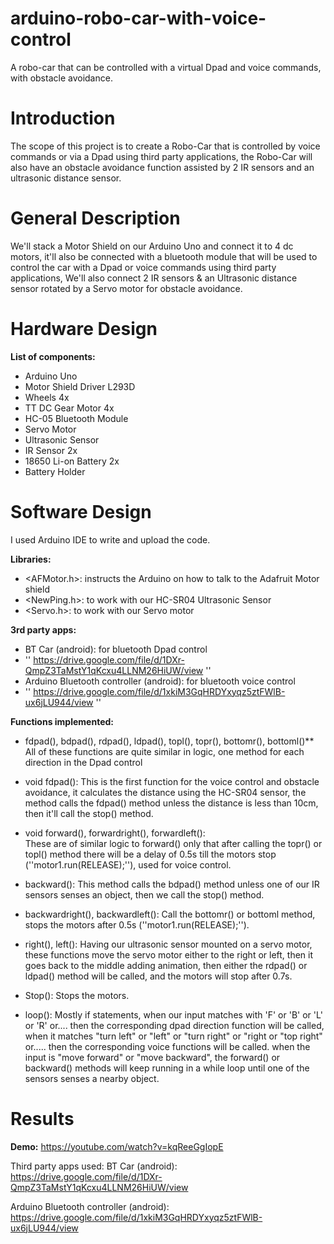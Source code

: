 # arduino-robo-car-with-voice-control
A robo-car that can be controlled with a virtual Dpad and voice commands, with obstacle avoidance.

# Introduction


The scope of this project is to create a Robo-Car that is controlled by voice commands or via a Dpad using third party applications, the Robo-Car will also have an obstacle avoidance function assisted by 2 IR sensors and an ultrasonic distance sensor.
# General Description

We'll stack a Motor Shield on our Arduino Uno and connect it to 4 dc motors, it'll also be connected with a bluetooth module that will be used to control the car with a Dpad or voice commands using third party applications, We'll also connect 2 IR sensors & an Ultrasonic distance sensor rotated by a Servo motor for obstacle avoidance.
 

# Hardware Design

**List of components:**
  * Arduino Uno
  * Motor Shield Driver L293D 
  * Wheels 4x
  * TT DC Gear Motor 4x
  * HC-05 Bluetooth Module
  * Servo Motor
  * Ultrasonic Sensor
  * IR Sensor 2x
  * 18650 Li-on Battery 2x
  * Battery Holder

# Software Design

I used Arduino IDE to write and upload the code.

**Libraries:** 
  * <AFMotor.h>: instructs the Arduino on how to talk to the Adafruit Motor shield
  * <NewPing.h>: to work with our HC-SR04 Ultrasonic Sensor 
  * <Servo.h>: to work with our Servo motor
 
**3rd party apps:**
  * BT Car (android): for bluetooth Dpad control 
  * '' https://drive.google.com/file/d/1DXr-QmpZ3TaMstY1qKcxu4LLNM26HiUW/view ''
  * Arduino Bluetooth controller (android): for bluetooth voice control 
  * '' https://drive.google.com/file/d/1xkiM3GqHRDYxyqz5ztFWlB-ux6jLU944/view ''

**Functions implemented:** 
- fdpad(), bdpad(), rdpad(), ldpad(), topl(), topr(), bottomr(), bottoml()**
All of these functions are quite similar in logic, one method for each direction in the Dpad control


- void fdpad():
This is the first function for the voice control and obstacle avoidance, it calculates the distance using the HC-SR04 sensor, the method
calls the fdpad() method unless the distance is less than 10cm, then it'll call the stop() method.

- void forward(), forwardright(), forwardleft():  
These are of similar logic to forward() only that after calling the topr() or topl() method there will be a delay of 0.5s till the motors stop   (''motor1.run(RELEASE);''), used for voice control.

- backward():
This method calls the bdpad() method unless one of our IR sensors senses an object, then we call the stop() method.


- backwardright(), backwardleft():
Call the bottomr() or bottoml method, stops the motors after 0.5s (''motor1.run(RELEASE);'').

- right(), left():
Having our ultrasonic sensor mounted on a servo motor, these functions move the servo motor either to the right or left, then it goes back to the middle adding animation, then either the rdpad() or ldpad() method will be called, and the motors will stop after 0.7s.

- Stop():
Stops the motors.
 
- loop():
Mostly if statements, when our input matches with 'F' or 'B' or 'L' or 'R' or.... then the corresponding dpad direction function will be called, when it matches "turn left" or "left" or "turn right" or "right or "top right" or..... then the corresponding voice functions will be called. 
when the input is "move forward" or "move backward", the forward() or backward() methods will keep running in a while loop until one of the sensors senses a nearby object.

# Results
**Demo:** https://youtube.com/watch?v=kqReeGgIopE



Third party apps used: 
 BT Car (android): https://drive.google.com/file/d/1DXr-QmpZ3TaMstY1qKcxu4LLNM26HiUW/view
 
 Arduino Bluetooth controller (android): https://drive.google.com/file/d/1xkiM3GqHRDYxyqz5ztFWlB-ux6jLU944/view

